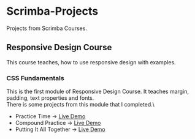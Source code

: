 # Scrimba-Projects
Projects from Scrimba Courses.

## Responsive Design Course

This course teaches, how to use responsive design with examples.

### CSS Fundamentals

This is the first module of Responsive Design Course. It teaches margin, padding, text properties and fonts.\
There is some projects from this module that I completed.\
- Practice Time -> [Live Demo](https://muhammedogz.github.io/Scrimba-Projects/Responsive-Design/CSS-Fundamentals/Practice-Time/)
- Compound Practice -> [Live Demo](https://muhammedogz.github.io/Scrimba-Projects/Responsive-Design/CSS-Fundamentals/Compound-Practice/compound.html)
- Putting It All Together -> [Live Demo](https://muhammedogz.github.io/Scrimba-Projects/Responsive-Design/CSS-Fundamentals/Putting-It-All-Together)